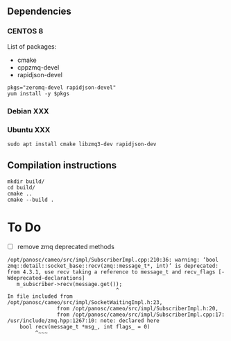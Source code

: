 
## Dependencies 

### CENTOS 8 

List of packages:
 - cmake
 - cppzmq-devel
 - rapidjson-devel
 
```
pkgs="zeromq-devel rapidjson-devel"
yum install -y $pkgs
```

### Debian XXX



### Ubuntu XXX
```sudo apt install cmake libzmq3-dev rapidjson-dev```


## Compilation instructions

```
mkdir build/
cd build/
cmake ..
cmake --build .
```

# To Do
 - [ ] remove zmq deprecated methods
 ```
 /opt/panosc/cameo/src/impl/SubscriberImpl.cpp:210:36: warning: ‘bool zmq::detail::socket_base::recv(zmq::message_t*, int)’ is deprecated: from 4.3.1, use recv taking a reference to message_t and recv_flags [-Wdeprecated-declarations]
    m_subscriber->recv(message.get());
                                    ^
In file included from /opt/panosc/cameo/src/impl/SocketWaitingImpl.h:23,
                 from /opt/panosc/cameo/src/impl/SubscriberImpl.h:20,
                 from /opt/panosc/cameo/src/impl/SubscriberImpl.cpp:17:
/usr/include/zmq.hpp:1267:10: note: declared here
     bool recv(message_t *msg_, int flags_ = 0)
          ^~~~
```
